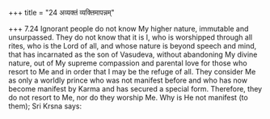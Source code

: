 +++
title = "24 अव्यक्तं व्यक्तिमापन्नम्"

+++
7.24 Ignorant people do not know My higher nature, immutable and unsurpassed. They do not know that it is I, who is worshipped through all rites, who is the Lord of all, and whose nature is beyond speech and mind, that has incarnated as the son of Vasudeva, without abandoning My divine nature, out of My supreme compassion and parental love for those who resort to Me and in order that I may be the refuge of all. They consider Me as only a worldly prince who was not manifest before and who has now become manifest by Karma and has secured a special form.
Therefore, they do not resort to Me, nor do they worship Me. Why is He not manifest (to them); Sri Krsna says:
